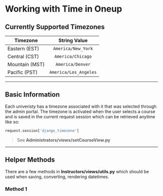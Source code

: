 # Working with Time in Oneup
## Currently Supported Timezones
| Timezone          | String Value            |
| -------------     |:-----------------------:| 
| Eastern (EST)     | `America/New_York`      |
| Central (CST)     | `America/Chicago`       |
| Mountain (MST)    | `America/Denver`        |
| Pacific (PST)     | `America/Los_Angeles`   |

---

## Basic Information
Each univeristy has a timezone associated with it that was selected through the admin portal. The timezone is activated when the user selects a course and is saved in the current request session which can be retrieved anytime like so:
```python
request.session['django_timezone']
```
> See **Administrators/views/setCourseView.py**

---

## Helper Methods
There are a few methods in **Instructors/views/utils.py** which should be used when saving, converting, rendering datetimes.

### Method 1
